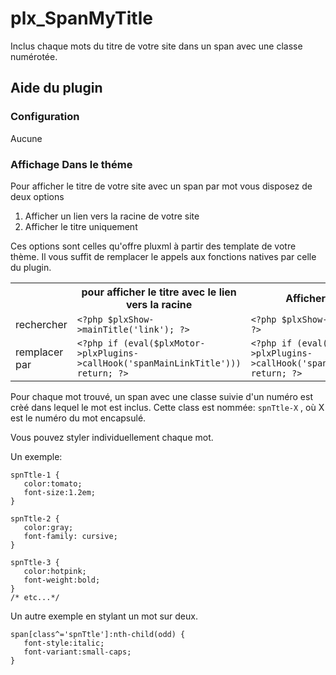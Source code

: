 # plx_SpanMyTitle
Inclus chaque mots du titre de votre site dans un span avec une classe numérotée.

<h2>Aide du plugin</h2>
	
<h3>Configuration</h3>
  <p>Aucune</p>
<h3>Affichage Dans le théme</h3>
  <p>Pour afficher le titre de votre site avec un span par mot vous disposez de deux options </p>
  <ol><li>Afficher un lien vers la racine de votre site</li>
    <li>Afficher le titre uniquement  </li>
  </ol>
  <p>Ces options sont celles qu'offre pluxml à partir des template de votre thème. Il vous suffit de remplacer le appels aux fonctions natives par celle du plugin.</p>

  <table>
    <tr><td></td><th>pour afficher le titre avec le lien vers la racine</th><th>Afficher le titre</th></tr>
    <tr><td>rechercher</td><td><code>&lt;?php $plxShow->mainTitle('link'); ?></code></td><td><code>&lt;?php $plxShow->mainTitle(); ?></code></td></tr>
    <tr><td>remplacer par</td> <td><code>&lt;?php if (eval($plxMotor->plxPlugins->callHook('spanMainLinkTitle'))) return; ?></code></td> <td> <code>&lt;?php if (eval($plxMotor->plxPlugins->callHook('spanMainTitle'))) return; ?></code></td></tr>
  </table>
  
  Pour chaque mot trouvé, un span avec une classe suivie d'un numéro est crèé dans lequel le mot est inclus. Cette class est nommée:  `spnTtle-X` , où X est le numéro du mot encapsulé.
  
  Vous pouvez styler individuellement chaque mot.
  
  Un exemple:
  ```
  spnTtle-1 {
     color:tomato;
     font-size:1.2em;
  }
  
  spnTtle-2 {
     color:gray;
     font-family: cursive;
  }

  spnTtle-3 {
     color:hotpink;
     font-weight:bold;
  }
  /* etc...*/
  
  ```
  
  Un autre exemple en stylant un mot sur deux.
  ```
  span[class^='spnTtle']:nth-child(odd) {
     font-style:italic;
     font-variant:small-caps;
  }
  
  ```
  
